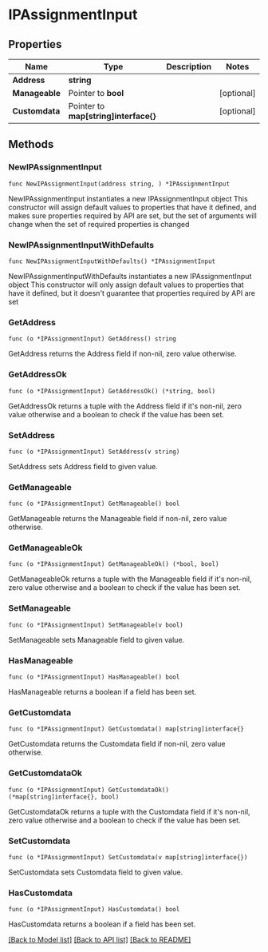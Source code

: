 # IPAssignmentInput

## Properties

Name | Type | Description | Notes
------------ | ------------- | ------------- | -------------
**Address** | **string** |  | 
**Manageable** | Pointer to **bool** |  | [optional] 
**Customdata** | Pointer to **map[string]interface{}** |  | [optional] 

## Methods

### NewIPAssignmentInput

`func NewIPAssignmentInput(address string, ) *IPAssignmentInput`

NewIPAssignmentInput instantiates a new IPAssignmentInput object
This constructor will assign default values to properties that have it defined,
and makes sure properties required by API are set, but the set of arguments
will change when the set of required properties is changed

### NewIPAssignmentInputWithDefaults

`func NewIPAssignmentInputWithDefaults() *IPAssignmentInput`

NewIPAssignmentInputWithDefaults instantiates a new IPAssignmentInput object
This constructor will only assign default values to properties that have it defined,
but it doesn't guarantee that properties required by API are set

### GetAddress

`func (o *IPAssignmentInput) GetAddress() string`

GetAddress returns the Address field if non-nil, zero value otherwise.

### GetAddressOk

`func (o *IPAssignmentInput) GetAddressOk() (*string, bool)`

GetAddressOk returns a tuple with the Address field if it's non-nil, zero value otherwise
and a boolean to check if the value has been set.

### SetAddress

`func (o *IPAssignmentInput) SetAddress(v string)`

SetAddress sets Address field to given value.


### GetManageable

`func (o *IPAssignmentInput) GetManageable() bool`

GetManageable returns the Manageable field if non-nil, zero value otherwise.

### GetManageableOk

`func (o *IPAssignmentInput) GetManageableOk() (*bool, bool)`

GetManageableOk returns a tuple with the Manageable field if it's non-nil, zero value otherwise
and a boolean to check if the value has been set.

### SetManageable

`func (o *IPAssignmentInput) SetManageable(v bool)`

SetManageable sets Manageable field to given value.

### HasManageable

`func (o *IPAssignmentInput) HasManageable() bool`

HasManageable returns a boolean if a field has been set.

### GetCustomdata

`func (o *IPAssignmentInput) GetCustomdata() map[string]interface{}`

GetCustomdata returns the Customdata field if non-nil, zero value otherwise.

### GetCustomdataOk

`func (o *IPAssignmentInput) GetCustomdataOk() (*map[string]interface{}, bool)`

GetCustomdataOk returns a tuple with the Customdata field if it's non-nil, zero value otherwise
and a boolean to check if the value has been set.

### SetCustomdata

`func (o *IPAssignmentInput) SetCustomdata(v map[string]interface{})`

SetCustomdata sets Customdata field to given value.

### HasCustomdata

`func (o *IPAssignmentInput) HasCustomdata() bool`

HasCustomdata returns a boolean if a field has been set.


[[Back to Model list]](../README.md#documentation-for-models) [[Back to API list]](../README.md#documentation-for-api-endpoints) [[Back to README]](../README.md)


